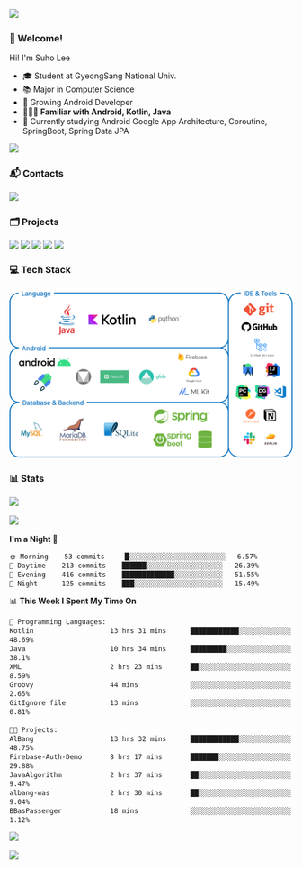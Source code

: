 ![](https://capsule-render.vercel.app/api?type=waving&color=93A9D1&section=header&height=200&text=Lee%20Suho&fontColor=black&fontSize=50&fontAlignY=30)

### 👋 Welcome!
Hi! I'm Suho Lee
- 🎓 Student at GyeongSang National Univ.
- 📚 Major in Computer Science
- 🌱 Growing Android Developer
- 👨🏻‍💻 **Familiar with Android, Kotlin, Java**
- 🤔 Currently studying Android Google App Architecture, Coroutine, SpringBoot, Spring Data JPA

[![](https://hits.seeyoufarm.com/api/count/incr/badge.svg?url=https%3A%2F%2Fgithub.com%2Fleesh96&count_bg=%238BD951&title_bg=%236E6E6E&icon=github.svg&icon_color=%23FFFFFF&title=Hits%21&edge_flat=false)](https://github.com/leesh96)

### 📬 Contacts
[![](https://img.shields.io/badge/Gmail-D14836?style=for-the-badge&logo=Gmail&logoColor=white&link=suho2718@gmail.com)](mailto:lksy1294@gmail.com)

### 🗂 Projects
[![](https://github-readme-stats.vercel.app/api/pin/?username=PeopleAndService&repo=BBasPassenger-Android&hide_border=true&border_radius=10&theme=blueberry&show_owner=false)](https://github.com/PeopleAndService/BBasPassenger-Android)
[![](https://github-readme-stats.vercel.app/api/pin/?username=Dynamic-LAB&repo=sinsungo_android&hide_border=true&border_radius=10&theme=blueberry&show_owner=false)](https://github.com/Dynamic-LAB/sinsungo_android)
[![](https://github-readme-stats.vercel.app/api/pin/?username=Yg323&repo=app_anima&hide_border=true&border_radius=10&theme=blueberry&show_owner=false)](https://github.com/Yg323/app_anima)
[![](https://github-readme-stats.vercel.app/api/pin/?username=leesh96&repo=Memorythm&hide_border=true&border_radius=10&theme=blueberry&show_owner=false)](https://github.com/leesh96/Memorythm)
[![](https://github-readme-stats.vercel.app/api/pin/?username=leesh96&repo=Petlog&hide_border=true&border_radius=10&theme=blueberry&show_owner=false)](https://github.com/leesh96/Petlog)

### 💻 Tech Stack
![](/img/techstack.png)

### 📊 Stats
[![](https://github-readme-stats.vercel.app/api/?username=leesh96&theme=blueberry&show_icons=true&hide_border=true&count_private=true&border_radius=10&include_all_commits=true)](https://github.com/leesh96?tab=repositories)

[![](https://github-profile-trophy.vercel.app/?username=leesh96&theme=chalk&title=Commits,Issues,PullRequest,Repositories&margin-w=10&no-frame=true)](https://github.com/leesh96?tab=repositories)

<!--START_SECTION:waka-->
**I'm a Night 🦉** 

```text
🌞 Morning    53 commits     █░░░░░░░░░░░░░░░░░░░░░░░░   6.57% 
🌆 Daytime    213 commits    ██████░░░░░░░░░░░░░░░░░░░   26.39% 
🌃 Evening    416 commits    █████████████░░░░░░░░░░░░   51.55% 
🌙 Night      125 commits    ███░░░░░░░░░░░░░░░░░░░░░░   15.49%

```


📊 **This Week I Spent My Time On** 

```text
💬 Programming Languages: 
Kotlin                   13 hrs 31 mins      ████████████░░░░░░░░░░░░░   48.69% 
Java                     10 hrs 34 mins      █████████░░░░░░░░░░░░░░░░   38.1% 
XML                      2 hrs 23 mins       ██░░░░░░░░░░░░░░░░░░░░░░░   8.59% 
Groovy                   44 mins             ░░░░░░░░░░░░░░░░░░░░░░░░░   2.65% 
GitIgnore file           13 mins             ░░░░░░░░░░░░░░░░░░░░░░░░░   0.81%

🐱‍💻 Projects: 
AlBang                   13 hrs 32 mins      ████████████░░░░░░░░░░░░░   48.75% 
Firebase-Auth-Demo       8 hrs 17 mins       ███████░░░░░░░░░░░░░░░░░░   29.88% 
JavaAlgorithm            2 hrs 37 mins       ██░░░░░░░░░░░░░░░░░░░░░░░   9.47% 
albang-was               2 hrs 30 mins       ██░░░░░░░░░░░░░░░░░░░░░░░   9.04% 
BBasPassenger            18 mins             ░░░░░░░░░░░░░░░░░░░░░░░░░   1.12%

```


<!--END_SECTION:waka-->

[![](https://github-readme-solvedac.hyp3rflow.vercel.app/api/?handle=suho2718)](https://solved.ac/profile/suho2718)

![](https://capsule-render.vercel.app/api?type=waving&color=93A9D1&section=footer&height=200)

